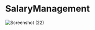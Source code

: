 # SalaryManagement
![Screenshot (22)](https://user-images.githubusercontent.com/59595534/96350095-698d2880-10d1-11eb-83ad-ab885a65d4e5.png)
